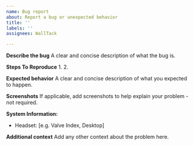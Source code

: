 ```yaml
---
name: Bug report
about: Report a bug or unexpected behavior
title: ''
labels: ''
assignees: WallTack

---
```


**Describe the bug**
A clear and concise description of what the bug is.

**Steps To Reproduce**
1. 
2. 

**Expected behavior**
A clear and concise description of what you expected to happen.

**Screenshots**
If applicable, add screenshots to help explain your problem - not required.

**System Information:**
 - Headset: [e.g. Valve Index, Desktop]

**Additional context**
Add any other context about the problem here.

